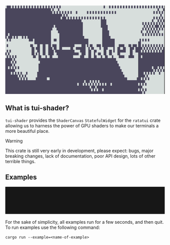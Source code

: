 ![Header](https://github.com/pemattern/tui-shader/blob/main/assets/demo.gif)

## What is tui-shader?

`tui-shader` provides the `ShaderCanvas` `StatefulWidget` for the `ratatui` crate allowing us to harness the power of GPU shaders to make our terminals a more beautiful place.

> [!WARNING]
>
>
> This crate is still very early in development, please expect: bugs, major breaking changes, lack of documentation, poor API design, lots of other terrible things.  

## Examples

![Example](https://github.com/pemattern/tui-shader/blob/main/assets/pipe-into.gif)

For the sake of simplicity, all examples run for a few seconds, and then quit.
To run examples use the following command:

```
cargo run --example=<name-of-example>
```
